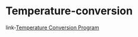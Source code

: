# Temperature-conversion
link-[Temperature Conversion Program](https://temperature-conversion-zeta.vercel.app/)
